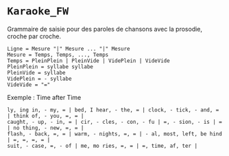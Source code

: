 # ``Karaoke_FW``

Grammaire de saisie pour des paroles de chansons avec la prosodie, croche par croche.

    Ligne = Mesure "|" Mesure ... "|" Mesure
    Mesure = Temps, Temps, ..., Temps
    Temps = PleinPlein | PleinVide | VidePlein | VideVide
    PleinPlein = syllabe syllabe
    PleinVide = syllabe
    VidePlein = - syllabe
    VideVide = "="

Exemple : Time after Time

    ly, ing in, - my, = | bed, I hear, - the, = | clock, - tick, - and, = | think of, - you, =, = |
    caught, - up, - in, = | cir, - cles, - con, - fu | =, - sion, - is | = | no thing, - new, =, = |
    flash, - back, =, = | warm, - nights, =, = | - al, most, left, be hind | =, =, =, = |
    suit, - case, =, - of | me, mo ries, =, = | =, time, af, ter |

    

